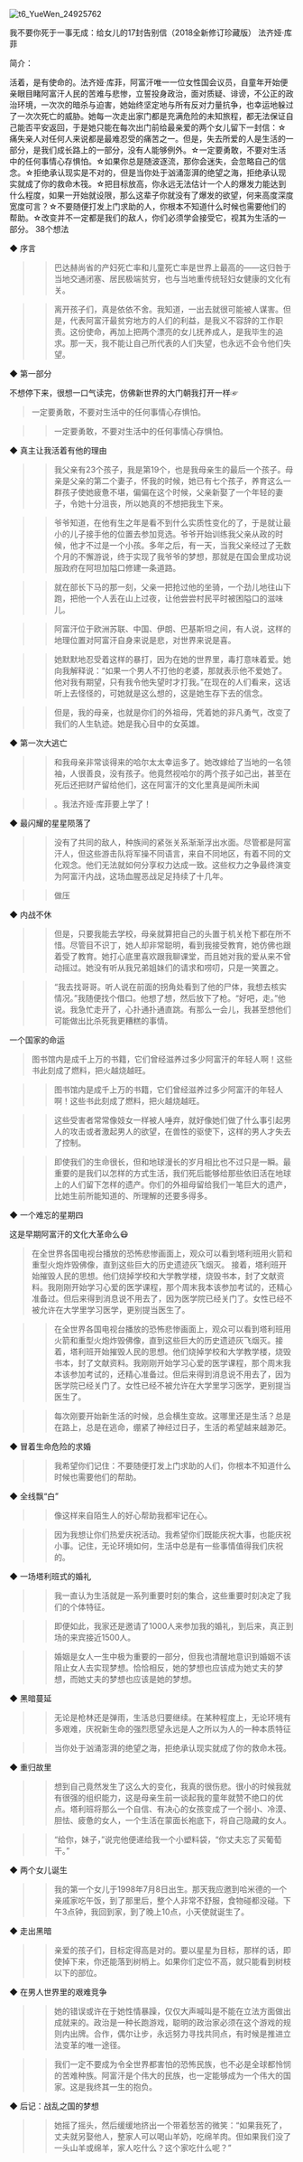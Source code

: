 ![t6_YueWen_24925762](https://user-images.githubusercontent.com/17806205/213099071-f0a35373-d1be-4af4-9d51-bf434b913b8f.jpg)


我不要你死于一事无成：给女儿的17封告别信（2018全新修订珍藏版）
法齐娅·库菲

简介：

活着，是有使命的。法齐娅·库菲，阿富汗唯一一位女性国会议员，自童年开始便亲眼目睹阿富汗人民的苦难与悲惨，立誓投身政治，面对质疑、诽谤，不公正的政治环境，一次次的暗杀与迫害，她始终坚定地与所有反对力量抗争，也幸运地躲过了一次次死亡的威胁。她每一次走出家门都是充满危险的未知旅程，都无法保证自己能否平安返回，于是她只能在每次出门前给最亲爱的两个女儿留下一封信：☆痛失亲人对任何人来说都是最难忍受的痛苦之一。但是，失去所爱的人是生活的一部分，是我们成长路上的一部分，没有人能够例外。☆一定要勇敢，不要对生活中的任何事情心存惧怕。☆如果你总是随波逐流，那你会迷失，会忽略自己的信念。☆拒绝承认现实是不对的，但是当你处于汹涌澎湃的绝望之海，拒绝承认现实就成了你的救命木筏。☆把目标放高，你永远无法估计一个人的爆发力能达到什么程度，如果一开始就设限，那么这辈子你就没有了爆发的欲望，何来高度深度宽度可言？☆不要随便打发上门求助的人，你根本不知道什么时候也需要他们的帮助。☆改变并不一定都是我们的敌人，你们必须学会接受它，视其为生活的一部分。
38个想法

◆ 序言

>> 巴达赫尚省的产妇死亡率和儿童死亡率是世界上最高的——这归咎于当地交通闭塞、居民极端贫穷，也与当地重传统轻妇女健康的文化有关。

>> 离开孩子们，真是依依不舍。我知道，一出去就很可能被人谋害。但是，代表阿富汗最贫穷地方的人们的利益，是我义不容辞的工作职责。这份使命，再加上把两个漂亮的女儿抚养成人，是我毕生的追求。那一天，我不能让自己所代表的人们失望，也永远不会令他们失望。

◆ 第一部分

不想停下来，很想一口气读完，仿佛新世界的大门朝我打开一样☞
>一定要勇敢，不要对生活中的任何事情心存惧怕。

>> 一定要勇敢，不要对生活中的任何事情心存惧怕。

◆ 真主让我活着有他的理由

>> 我父亲有23个孩子，我是第19个，也是我母亲生的最后一个孩子。母亲是父亲的第二个妻子，怀我的时候，她已有七个孩子，养育这么一群孩子使她疲惫不堪，偏偏在这个时候，父亲新娶了一个年轻的妻子，令她十分沮丧，所以她真的不想把我生下来。

>> 爷爷知道，在他有生之年是看不到什么实质性变化的了，于是就让最小的儿子接手他的位置去参加竞选。爷爷开始训练我父亲从政的时候，他才不过是一个小孩。多年之后，有一天，当我父亲经过了无数个月的不懈游说，终于实现了我爷爷的梦想，那就是在国会里成功说服政府在阿坦加隘口修建一条道路。

>> 就在部长下马的那一刻，父亲一把抢过他的坐骑，一个劲儿地往山下跑，把他一个人丢在山上过夜，让他尝尝村民平时被困隘口的滋味儿。

>> 阿富汗位于欧洲苏联、中国、伊朗、巴基斯坦之间，有人说，这样的地理位置对阿富汗自身来说是悲，对世界来说是喜。

>> 她默默地忍受着这样的暴打，因为在她的世界里，毒打意味着爱。她向我解释说：“如果一个男人不打他的老婆，那就表示他不爱她了。他对我有期望，只有我令他失望时才打我。”在现在的人们看来，这话听上去怪怪的，可她就是这么想的，这是她生存下去的信念。

>> 但是，我的母亲，也就是你们的外祖母，凭着她的非凡勇气，改变了我们的人生轨迹。她是我心目中的女英雄。

◆ 第一次大逃亡

>> 和我母亲非常谈得来的哈尔太太幸运多了。她改嫁给了当地的一名领袖，人很善良，没有孩子。他竟然视哈尔的两个孩子如己出，甚至在死后还把财产留给他们，这在阿富汗的文化里真是闻所未闻

>> 。我法齐娅·库菲要上学了！

◆ 最闪耀的星星陨落了

>> 没有了共同的敌人，种族间的紧张关系渐渐浮出水面。尽管都是阿富汗人，但这些游击队将军操不同语言，来自不同地区，有着不同的文化观念。他们无法就如何分享权力达成一致。这些权力之争最终演变为阿富汗内战，这场血腥恶战足足持续了十几年。

>> 做压

◆ 内战不休

>> 但是，只要我能去学校，母亲就算把自己的头置于机关枪下都在所不惜。尽管目不识丁，她人却非常聪明，看到我接受教育，她仿佛也跟着受了教育。她打心底里喜欢跟我聊课堂，而且她对我的爱从来不曾动摇过。她没有听从我兄弟姐妹们的请求和唠叨，只是一笑置之。

>> “我去找哥哥。听人说在前面的拐角处看到了他的尸体，我想去核实情况。”我随便找个借口。他想了想，然后放下了枪。“好吧，走。”他说。我急忙走开了，心扑通扑通直跳。有那么一会儿，我甚至想他们可能做出比杀死我更糟糕的事情。

一个国家的命运
>图书馆内是成千上万的书籍，它们曾经滋养过多少阿富汗的年轻人啊！这些书此刻成了燃料，把火越烧越旺。

>> 图书馆内是成千上万的书籍，它们曾经滋养过多少阿富汗的年轻人啊！这些书此刻成了燃料，把火越烧越旺。

>> 这些受害者常常像妓女一样被人唾弃，就好像她们做了什么事引起男人的攻击或者激起男人的欲望，在兽性的驱使下，这样的男人才失去了控制。

>> 即使我们的生命很长，但和地球漫长的岁月相比也不过只是一瞬。最重要的是我们以怎样的方式生活，我们死后能够给那些依旧活在地球上的人们留下怎样的遗产。你们的外祖母留给我们一笔巨大的遗产，比她生前所能知道的、所理解的还要多得多。

◆ 一个难忘的星期四

这是早期阿富汗的文化大革命么😷
>在全世界各国电视台播放的恐怖悲惨画面上，观众可以看到塔利班用火箭和重型火炮炸毁佛像，直到这些巨大的历史遗迹灰飞烟灭。
接着，塔利班开始摧毁人民的思想。他们烧掉学校和大学教学楼，烧毁书本，封了文献资料。我刚刚开始学习心爱的医学课程，那个周末我本该参加考试的，还精心准备过。但后来得到消息说不用去了，因为医学院已经关门了。女性已经不被允许在大学里学习医学，更别提当医生了。

>> 在全世界各国电视台播放的恐怖悲惨画面上，观众可以看到塔利班用火箭和重型火炮炸毁佛像，直到这些巨大的历史遗迹灰飞烟灭。接着，塔利班开始摧毁人民的思想。他们烧掉学校和大学教学楼，烧毁书本，封了文献资料。我刚刚开始学习心爱的医学课程，那个周末我本该参加考试的，还精心准备过。但后来得到消息说不用去了，因为医学院已经关门了。女性已经不被允许在大学里学习医学，更别提当医生了。

>> 每次刚要开始新生活的时候，总会横生变故。这哪里还是生活？总是在路上，总是在逃命，绷紧了神经过日子，生活的希望越来越渺茫。

◆ 冒着生命危险的求婚

>> 我希望你们记住：不要随便打发上门求助的人们，你根本不知道什么时候也需要他们的帮助。

◆ 全线飘“白”

>> 像这样来自陌生人的好心帮助我都牢记在心。

>> 因为我想让你们热爱庆祝活动。我希望你们既能庆祝大事，也能庆祝小事。记住，无论环境如何，生活中总是有一些事情值得我们庆祝的。

◆ 一场塔利班式的婚礼

>> 我一直认为生活就是一系列重要时刻的集合，这些重要时刻决定了我们的个体特征。

>> 即便如此，我家还是邀请了1000人来参加我的婚礼，到后来，真正到场的来宾接近1500人。

>> 婚姻是女人一生中极为重要的一部分，但我也清醒地意识到婚姻不该阻止女人去实现梦想。恰恰相反，她的梦想也应该成为她丈夫的梦想，而她丈夫的梦想也应该是她的梦想。

◆ 黑暗蔓延

>> 无论是枪林还是弹雨，生活总归要继续。在某种程度上，无论环境有多艰难，庆祝新生命的强烈愿望永远是人之所以为人的一种本质特征

>> 当你处于汹涌澎湃的绝望之海，拒绝承认现实就成了你的救命木筏。

◆ 重归故里

>> 想到自己竟然发生了这么大的变化，我真的很伤悲。很小的时候我就有很强的组织能力，这是母亲生前一谈起我的童年就赞不绝口的优点。塔利班将那么一个自信、有决心的女孩变成了一个弱小、冷漠、胆怯、疲惫的女人，一个生活在蒙面长袍底下，将自己隐藏的女人。

>> “给你，妹子，”说完他便递给我一个小塑料袋，“你丈夫忘了买葡萄干。”

◆ 两个女儿诞生

>> 我的第一个女儿于1998年7月8日出生。那天我应邀到哈米德的一个亲戚家吃午饭，到了那里后，整个人非常不舒服，食物碰都没碰。下午3点钟，我回到家，到了晚上10点，小天使就诞生了。

◆ 走出黑暗

>> 亲爱的孩子们，目标定得高是对的。要以星星为目标，那样的话，即使掉下来，你还能落到树梢上。如果你们定位不高，就只能看到树枝以下的部位。

◆ 在男人世界里的艰难竞争

>> 她的错误或许在于她性情暴躁，仅仅大声喊叫是不能在立法方面做出成就来的。政治是一种长跑游戏，聪明的政治家必须在这个游戏的规则内出牌。合作，偶尔让步，永远努力寻找共同点，有时候是推进立法变革的唯一途径。

>> 我们一定不要成为令全世界都害怕的恐怖民族，也不必是全球都怜悯的苦难种族。阿富汗是个伟大的民族，也一定能够成为一个伟大的国家。这是我终其一生的抱负。

◆ 后记：战乱之国的梦想

>> 她摇了摇头，然后缓缓地挤出一个带着愁苦的微笑：“如果我死了，丈夫就另娶他人，整家人可以喝山羊奶，吃绵羊肉。但如果我们没了一头山羊或绵羊，家人吃什么？这个家吃什么呢？”